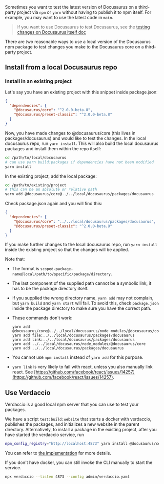 Sometimes you want to test the latest version of Docusaurus on a third-party project via `npm` or `yarn` without having to publish it to npm itself. For example, you may want to use the latest code in `main`.

> If you want to use Docusaurus to test Docusaurus, see the [testing changes on Docusaurus itself doc](./testing-changes-on-Docusaurus-itself.md)

There are two reasonable ways to use a local version of the Docusaurus npm package to test changes you make to the Docusaurus core on a third-party project.

## Install from a local Docusaurus repo

### Install in an existing project

Let's say you have an existing project with this snippet inside package.json:

```json
{
  "dependencies": {
    "@docusaurus/core": "^2.0.0-beta.8",
    "@docusaurus/preset-classic": "^2.0.0-beta.8"
  }
}
```

Now, you have made changes to @docusaurus/core (this lives in packages/docusaurus) and would like to test the changes. In the local docusaurus repo, run `yarn install`. This will also build the local docusaurus packages and install them within the repo itself:

```sh
cd /path/to/local/docusaurus
# can use yarn build:packages if dependencies have not been modified
yarn install
```

In the existing project, add the local package:

```sh
cd /path/to/existing/project
# this can be an absolute or relative path
yarn add @docusaurus/core@../../local/docusaurus/packages/docusaurus
```

Check package.json again and you will find this:

```json
{
  "dependencies": {
    "@docusaurus/core": "../../local/docusaurus/packages/docusaurus",
    "@docusaurus/preset-classic": "^2.0.0-beta.8"
  }
}
```

If you make further changes to the local docusaurus repo, run `yarn install` inside the existing project so that the changes will be applied.

Note that:

- The format is `scoped-package-name@local/path/to/specific/package/directory`.
- The last component of the supplied path cannot be a symbolic link, it has to be the package directory itself.
- If you supplied the wrong directory name, `yarn add` may not complain, but `yarn build` and `yarn start` will fail. To avoid this, check `package.json` inside the package directory to make sure you have the correct path.
- These commands don't work:

  ```
  yarn add @docusaurus/core@../../local/docusaurus/node_modules/@docusaurus/core
  yarn add file:../../local/docusaurus/packages/docusaurus
  yarn add link:../../local/docusaurus/packages/docusaurus
  yarn add ../../local/docusaurus/node_modules/@docusaurus/core
  yarn add ../../local/docusaurus/packages/docusaurus
  ```

- You cannot use `npm install` instead of `yarn add` for this purpose.
- `yarn link` is very likely to fail with react, unless you also manually link react. See [https://github.com/facebook/react/issues/14257](https://github.com/facebook/react/issues/14257).

## Use Verdaccio

Verdaccio is a good local npm server that you can use to test your packages.

We have a script `test:build:website` that starts a docker with verdaccio, publishes the packages, and initializes a new website in the parent directory. Alternatively, to install a package in the existing project, after you have started the verdaccio service, run

```bash
npm_config_registry="http://localhost:4873" yarn install @docusaurus/core@"2.0.0-beta.8.NEW" # The version should be the latest
```

You can refer to [the implementation](./scripts/test-release.sh) for more details.

If you don't have docker, you can still invoke the CLI manually to start the service.

```bash
npx verdaccio --listen 4873 --config admin/verdaccio.yaml
```
